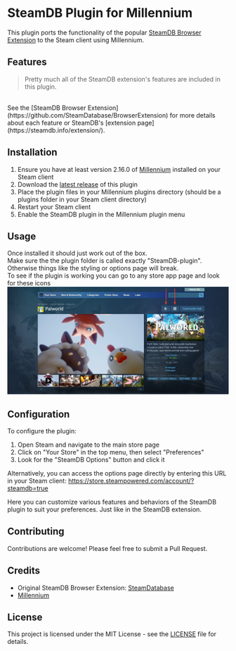 # SteamDB Plugin for Millennium

This plugin ports the functionality of the popular [SteamDB Browser Extension](https://github.com/SteamDatabase/BrowserExtension) to the Steam client using Millennium.

## Features
>Pretty much all of the SteamDB extension's features are included in this plugin.
<br>
See the [SteamDB Browser Extension](https://github.com/SteamDatabase/BrowserExtension) for more details about each feature or SteamDB's [extension page](https://steamdb.info/extension/).

## Installation

1. Ensure you have at least version 2.16.0 of [Millennium](https://github.com/shdwmtr/millennium) installed on your Steam client
2. Download the [latest release](https://github.com/tddebart/Steam-SteamDB-addon/releases) of this plugin
3. Place the plugin files in your Millennium plugins directory (should be a plugins folder in your Steam client directory)
4. Restart your Steam client
5. Enable the SteamDB plugin in the Millennium plugin menu

## Usage

Once installed it should just work out of the box.
<br> 
Make sure the the plugin folder is called exactly "SteamDB-plugin". Otherwise things like the styling or options page will break.
<br>
To see if the plugin is working you can go to any store app page and look for these icons
![SteamDB icons](Images/steam_store.png)

## Configuration

To configure the plugin:

1. Open Steam and navigate to the main store page
2. Click on "Your Store" in the top menu, then select "Preferences"
3. Look for the "SteamDB Options" button and click it

Alternatively, you can access the options page directly by entering this URL in your Steam client:
https://store.steampowered.com/account/?steamdb=true

Here you can customize various features and behaviors of the SteamDB plugin to suit your preferences. Just like in the SteamDB extension.

## Contributing

Contributions are welcome! Please feel free to submit a Pull Request.

## Credits

- Original SteamDB Browser Extension: [SteamDatabase](https://github.com/SteamDatabase)
- [Millennium](https://github.com/shdwmtr/millennium)

## License

This project is licensed under the MIT License - see the [LICENSE](LICENSE) file for details.
